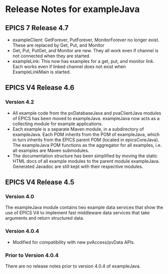 Release Notes for exampleJava
=============================

## EPICS 7 Release 4.7

* exampleClient: GetForever, PutForever, MonitorForever no longer exist.
  These are replaced by Get, Put, and Monitor
* Get, Put, PutGet, and Monitor are new. They all work even if channel is not connected when
  they are started.
* exampleLink: This now has examples for a get, put, and monitor link.
  Each works even if linked channel does not exist when ExampleLinkMain is started.

## EPICS V4 Release 4.6

### Version 4.2

* All example code from the pvDatabaseJava and pvaClientJava modules of EPICS has 
  been moved to exampleJava.
  exampleJava now acts as a collecting module for example applications.
* Each example is a separate Maven module, in a subdirectory of exampleJava.
  Each POM inherits from the POM of exampleJava, which in turn inherits from the 
  EPICS parent POM (located in epicsCoreJava).
  The exampleJava POM functions as the aggregator for all examples, 
  i.e. all examples are Maven submodules.
* The documentation structure has been simplified by moving the static HTML 
  docs of all example modules to the parent module exampleJava. 
  Generated Javadoc are still kept with their respective modules.

## EPICS V4 Release 4.5

### Version 4.0

The exampleJava module contains two example data services that show the use of 
EPICS V4 to implement fast middleware data services that take arguments and 
return structured data.

### Version 4.0.4

* Modified for compatibility with new pvAccess/pvData APIs.

### Prior to Version 4.0.4

There are no release notes prior to version 4.0.4 of exampleJava.
